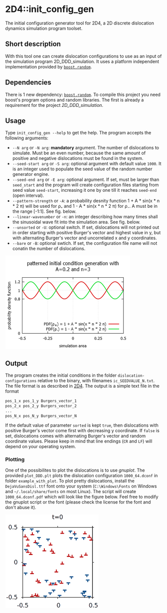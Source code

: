﻿# 2D4::init_config_gen
The initial configuration generator tool for 2D4, a 2D discrete dislocation dynamics simulation program toolset.

## Short description
With this tool one can create dislocation configurations to use as an input of the simulation program 2D_DDD_simulation. It uses a platform independent implementation provided by [`boost.random`](https://www.boost.org/doc/libs/1_70_0/doc/html/boost_random.html).

## Dependencies
There is 1 new dependency: [`boost.random`](https://www.boost.org/doc/libs/1_70_0/doc/html/boost_random.html). To compile this project you need boost's program options and random libraries. The first is already a requirement for the project *2D_DDD_simulation*.

## Usage
Type `init_config_gen --help` to get the help. The program accepts the following arguments:
* `--N arg` or `-N arg`: **mandatory** argument. The number of dislocations to simulate. Must be an even number, because the same amount of positive and negative dislocations must be found in the system.
* `--seed-start arg` or `-S arg`: optional argument with default value `1000`. It is an integer used to populate the seed value of the random number generator engine.
* `--seed-end arg` or `-E arg`: optional argument. If set, must be larger than `seed_start` and the program will create configuration files starting from seed value `seed-start`, increasing it one by one till it reaches `seed-end` (open interval).
* `--pattern-strength` or `-A`: a probability desnity function 1 + A * sin(x * n * 2 π) will be used for ρ₊ and 1 - A * sin(x * n * 2 π) for ρ₋. A must be in the range [-1:1]. See fig. below.
* `--linear-wavenumber` or `-n`: an integer describing how many times shall the sinusoidal wave fit into the simulation area. See fig. below.
* `--unsorted` or `-U`: optional switch. If set, dislocations will not printed out in order starting with positive Burger's vector and highest value in y, but with alternating Burger's vector and uncorrelated x and y coordinates.
* `--bare` or `-B`: optional swtich. If set, the configuration file name will not conatin the number of dislocations.

![Illustration with A and n](README_files/init_pattern_gen.png "Figure to illustrate the effect of A and n")

## Output
The program creates the initial conditions in the folder `dislocation-configurations` relative to the binary, with filenames `ic_SEEDVALUE_N.txt`. The file format is as described in [2D4](https://github.com/danieltuzes/2D4). The output is a simple text file in the format
```
pos_1_x pos_1_y Burgers_vector_1
pos_2_x pos_2_y Burgers_vector_2
...
pos_N_x pos_N_y Burgers_vector_N

```
If the default value of parameter `sorted` is kept `true`, then dislocations with positive Burger's vector come first with decreasing y coordinate. If `false` is set, dislocations comes with alternating Burger's vector and random coordinate values. Please keep in mind that line endings (`CR` and `LF`) will depend on your operating system.

### Plotting
One of the possibilites to plot the dislocations is to use *gnuplot*. The provided `plot_DDD.plt` plots the dislocation configuration `1000_64.dconf` in folder `example_with_plot`. To plot pretty dislocations, install the `DejaVuSansDisl.ttf` font onto your system (`C:\Windows\Fonts` on Windows and `~/.local/share/fonts` on most Linux). The script will create `1000_64.dconf.pdf` which will look like the figure below. Feel free to modify the gnuplot script or the font (please check the license for the font and don't abuse it).

![Example of a plot of the dislocation configuration](README_files/dislocation_configuration.png "Example of a plot of the dislocation configuration")